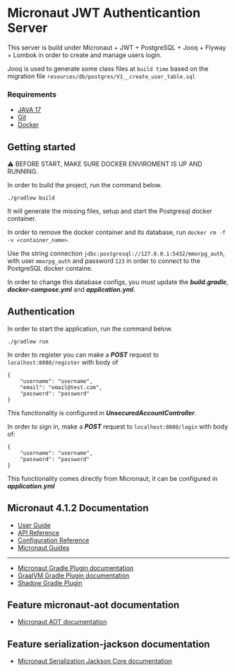 # Micronaut JWT Authenticantion Server
This server is build under Micronaut + JWT + PostgreSQL + Jooq + Flyway + Lombok in order to create and manage users login.

Jooq is used to generate some class files at `build time` based on the migration file `resources/db/postgres/V1__create_user_table.sql`

### Requirements
* [JAVA 17](https://www.oracle.com/java/technologies/javase/jdk17-archive-downloads.html)
* [Git](https://git-scm.com/)
* [Docker](https://www.docker.com/products/docker-desktop/)
## Getting started


:warning: BEFORE START, MAKE SURE DOCKER ENVIROMENT IS UP AND RUNNING.


In order to build the project, run the command below.
```
./gradlew build
```

It will generate the missing files, setup and start the Postgresql docker container.

In order to remove the docker container and its database, run `docker rm -f -v <container_name>`.

Use the string connection ```jdbc:postgresql://127.0.0.1:5432/mmorpg_auth```, with user ```mmorpg_auth``` and password ```123``` in order to connect to the PostgreSQL docker containe.

In order to change this database configs, you must update the ***build.gradle***, ***docker-compose.yml*** and ***application.yml***.
## Authentication

In order to start the application, run the command below.
```
./gradlew run
```

In order to register you can make a ***POST*** request to ```localhost:8080/register``` with body of
```
{
    "username": "username",
    "email": "email@test.com",
    "password": "password"
}
```
This functionality is configured in ***UnsecuredAccountController***.

In order to sign in, make a ***POST*** request to `localhost:8080/login` with body of:
```
{
    "username": "username",
    "password": "password"
}
```
This functionality comes directly from Micronaut, it can be configured in ***application.yml***

## Micronaut 4.1.2 Documentation

- [User Guide](https://docs.micronaut.io/4.1.2/guide/index.html)
- [API Reference](https://docs.micronaut.io/4.1.2/api/index.html)
- [Configuration Reference](https://docs.micronaut.io/4.1.2/guide/configurationreference.html)
- [Micronaut Guides](https://guides.micronaut.io/index.html)
---

- [Micronaut Gradle Plugin documentation](https://micronaut-projects.github.io/micronaut-gradle-plugin/latest/)
- [GraalVM Gradle Plugin documentation](https://graalvm.github.io/native-build-tools/latest/gradle-plugin.html)
- [Shadow Gradle Plugin](https://plugins.gradle.org/plugin/com.github.johnrengelman.shadow)
## Feature micronaut-aot documentation

- [Micronaut AOT documentation](https://micronaut-projects.github.io/micronaut-aot/latest/guide/)


## Feature serialization-jackson documentation

- [Micronaut Serialization Jackson Core documentation](https://micronaut-projects.github.io/micronaut-serialization/latest/guide/)



